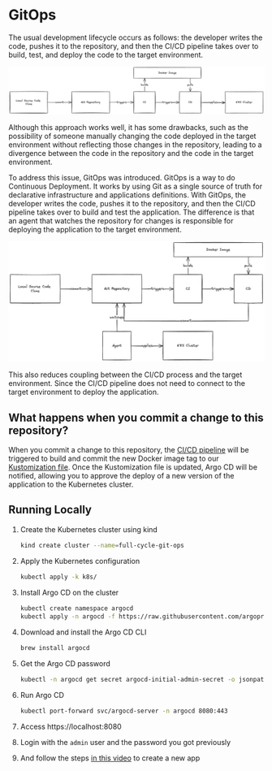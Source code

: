 # GitOps

The usual development lifecycle occurs as follows: the developer writes the code, pushes it to the repository, and then the CI/CD pipeline takes over to build, test, and deploy the code to the target environment.

![Development Lifecycle](./docs/images/without-gitops.png)

Although this approach works well, it has some drawbacks, such as the possibility of someone manually changing the code deployed in the target environment without reflecting those changes in the repository, leading to a divergence between the code in the repository and the code in the target environment.

To address this issue, GitOps was introduced. GitOps is a way to do Continuous Deployment. It works by using Git as a single source of truth for declarative infrastructure and applications definitions. With GitOps, the developer writes the code, pushes it to the repository, and then the CI/CD pipeline takes over to build and test the application. The difference is that an agent that watches the repository for changes is responsible for deploying the application to the target environment.

![Development Lifecycle with GitOps](./docs/images/with-gitops.png)

This also reduces coupling between the CI/CD process and the target environment. Since the CI/CD pipeline does not need to connect to the target environment to deploy the application.

## What happens when you commit a change to this repository?

When you commit a change to this repository, the [CI/CD pipeline](./.github/workflows/continuous-delivery.yaml) will be triggered to build and commit the new Docker image tag to our [Kustomization file](./k8s/kustomization.yaml). Once the Kustomization file is updated, Argo CD will be notified, allowing you to approve the deploy of a new version of the application to the Kubernetes cluster.

## Running Locally

1. Create the Kubernetes cluster using kind

   ```bash
   kind create cluster --name=full-cycle-git-ops
   ```

1. Apply the Kubernetes configuration

   ```bash
   kubectl apply -k k8s/
   ```

1. Install Argo CD on the cluster

   ```bash
   kubectl create namespace argocd
   kubectl apply -n argocd -f https://raw.githubusercontent.com/argoproj/argo-cd/stable/manifests/install.yaml
   ```

1. Download and install the Argo CD CLI

   ```bash
   brew install argocd
   ```

1. Get the Argo CD password

   ```bash
   kubectl -n argocd get secret argocd-initial-admin-secret -o jsonpath="{.data.password}" | base64 -d
   ```

1. Run Argo CD

   ```bash
   kubectl port-forward svc/argocd-server -n argocd 8080:443
   ```

1. Access https://localhost:8080
1. Login with the `admin` user and the password you got previously
1. And follow the steps [in this video](https://github.com/emiliosheinz/full-cycle-git-ops/raw/main/docs/videos/create-app-on-argocd.mp4) to create a new app
